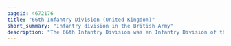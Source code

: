 ```yaml
---
pageid: 4672176
title: "66th Infantry Division (United Kingdom)"
short_summary: "Infantry division in the British Army"
description: "The 66th Infantry Division was an Infantry Division of the british Army that was active during the second World War between September 1939 and June 1940. After the Re-Emergence of Germany as a european Power and its Occupation of Czechoslovakia in March 1939 the british Army increased the Number of Divisions within the territorial Army by duplicating existing Units. The 66th Infantry Division was formed in september 1939 as a second Line Replica of the 42nd Infantry Division. The Battalions of the Division were raised in the Lancashire and Cumbria Area."
---
```

